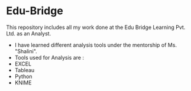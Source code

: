 # Edu-Bridge
This repository includes all my work done at the Edu Bridge Learning Pvt. Ltd. as an Analyst.
* I have learned different analysis tools under the mentorship of Ms. "Shalini".
* Tools used for Analysis are :
* EXCEL
* Tableau
* Python
* KNIME
